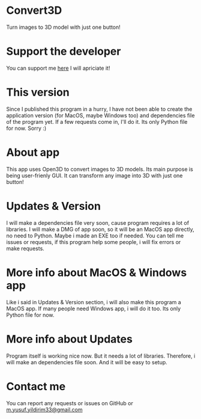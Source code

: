 # Convert3D
Turn images to 3D model with just one button!
# Support the developer
You can support me [here](https://www.buymeacoffee.com/myusuf)
I will apriciate it!
# This version
Since I published this program in a hurry, 
I have not been able to create the application version (for MacOS, maybe Windows too) and dependencies file of the program yet.
If a few requests come in, I'll do it.
Its only Python file for now. Sorry :)
# About app
This app uses Open3D to convert images to 3D models. Its main purpose is being user-frienly GUI. 
It can transform any image into 3D with just one button!
# Updates & Version
I will make a dependencies file very soon, cause program requires a lot of libraries.
I will make a DMG of app soon, so it will be an MacOS app directly, no need to Python.
Maybe i made an EXE too if needed.
You can tell me issues or requests, if this program help some people, i will fix errors or make requests.
# More info about MacOS & Windows app
Like i said in Updates & Version section, i will also make this program a MacOS app.
If many people need Windows app, i will do it too.
Its only Python file for now.
# More info about Updates
Program itself is working nice now. But it needs a lot of libraries.
Therefore, i will make an dependencies file soon. And it will be easy to setup.
# Contact me
You can report any requests or issues on GitHub or m.yusuf.yildirim33@gmail.com
